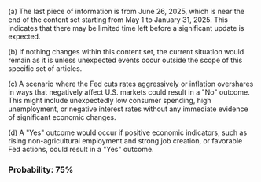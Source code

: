 <think>

(a) The last piece of information is from June 26, 2025, which is near the end of the content set starting from May 1 to January 31, 2025. This indicates that there may be limited time left before a significant update is expected.

(b) If nothing changes within this content set, the current situation would remain as it is unless unexpected events occur outside the scope of this specific set of articles.

(c) A scenario where the Fed cuts rates aggressively or inflation overshares in ways that negatively affect U.S. markets could result in a "No" outcome. This might include unexpectedly low consumer spending, high unemployment, or negative interest rates without any immediate evidence of significant economic changes.

(d) A "Yes" outcome would occur if positive economic indicators, such as rising non-agricultural employment and strong job creation, or favorable Fed actions, could result in a "Yes" outcome.

### Probability: 75%